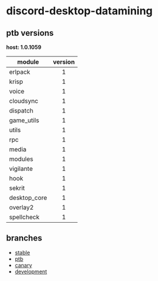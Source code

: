 # discord-desktop-datamining

## ptb versions

**host: 1.0.1059**

| module | version |
| ------ | :-----: |
| erlpack | 1 |
| krisp | 1 |
| voice | 1 |
| cloudsync | 1 |
| dispatch | 1 |
| game_utils | 1 |
| utils | 1 |
| rpc | 1 |
| media | 1 |
| modules | 1 |
| vigilante | 1 |
| hook | 1 |
| sekrit | 1 |
| desktop_core | 1 |
| overlay2 | 1 |
| spellcheck | 1 |

## branches

- [stable](https://github.com/OpenAsar/discord-desktop-datamining/tree/stable)
- [ptb](https://github.com/OpenAsar/discord-desktop-datamining/tree/ptb)
- [canary](https://github.com/OpenAsar/discord-desktop-datamining/tree/canary)
- [development](https://github.com/OpenAsar/discord-desktop-datamining/tree/development)